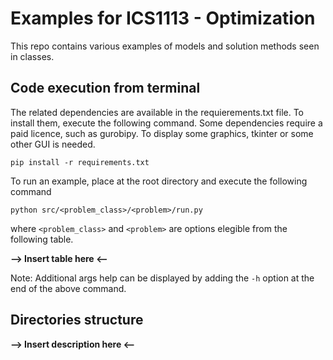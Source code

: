 # Examples for ICS1113 - Optimization

This repo contains various examples of models and solution methods seen in classes. 

## Code execution from terminal

The related dependencies are available in the requierements.txt file. To install them, execute the following command. Some dependencies require a paid licence, such as gurobipy. To display some graphics, tkinter or some other GUI is needed.

```
pip install -r requirements.txt
```

To run an example, place at the root directory and execute the following command

```
python src/<problem_class>/<problem>/run.py
```

where `<problem_class>` and `<problem>` are options elegible from the following table.

**--> Insert table here <--**

Note: Additional args help can be displayed by adding the `-h` option at the end of the above command.

## Directories structure

**--> Insert description here <--**

